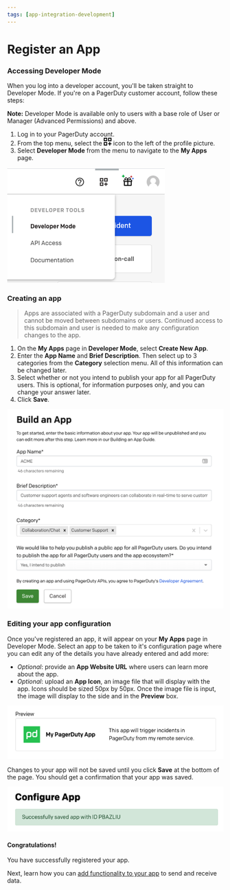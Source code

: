 ```yaml
---
tags: [app-integration-development]
---
```


# Register an App

### Accessing Developer Mode

When you log into a developer account, you'll be taken straight to Developer Mode. If you're on a PagerDuty customer account, follow these steps:

**Note:** Developer Mode is available only to users with a base role of User or Manager (Advanced Permissions) and above.

1. Log in to your PagerDuty account.
2. From the top menu, select the ![app icon in PagerDuty](../../assets/images/app_icon.png) icon to the left of the profile picture.
3. Select **Developer Mode** from the menu to navigate to the **My Apps** page.

![Screenshot of dev menu in Pagerduty](../../assets/images/dev_mode.png)

### Creating an app
<!-- theme: info -->
> Apps are associated with a PagerDuty subdomain and a user and cannot be moved between subdomains or users. Continued access to this subdomain and user is needed to make any configuration changes to the app.

1. On the **My Apps** page in **Developer Mode**, select **Create New App**.
2. Enter the **App Name** and **Brief Description**. Then select up to 3 categories from the **Category** selection menu. All of this information can be changed later.
3. Select whether or not you intend to publish your app for all PagerDuty users. This is optional, for information purposes only, and you can change your answer later.
4. Click **Save**.

![Screenshot of app registration form](../../assets/images/app_register.png)

### Editing your app configuration

Once you've registered an app, it will appear on your **My Apps** page in Developer Mode. Select an app to be taken to it's configuration page where you can edit any of the details you have already entered and add more:

* *Optional*: provide an **App Website URL** where users can learn more about the app.
* *Optional*: upload an **App Icon**, an image file that will display with the app. Icons should be sized 50px by 50px. Once the image file is input, the image will display to the side and in the **Preview** box.

![Screenshot of app preview box](../../assets/images/app-preview-box.png)

Changes to your app will not be saved until you click **Save** at the bottom of the page. You should get a confirmation that your app was saved.

![Screenshot of app save](../../assets/images/app-save-successful.png)

#### Congratulations!

You have successfully registered your app.

Next, learn how you can [add functionality to your app](../../docs/app-integration-development/04-App-Functionality.md) to send and receive data.

